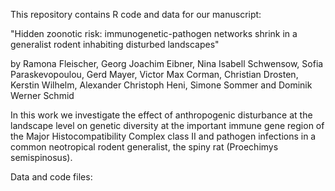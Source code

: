 This repository contains R code and data for our manuscript:

"Hidden zoonotic risk: immunogenetic-pathogen networks shrink in a generalist rodent inhabiting disturbed landscapes"

by Ramona Fleischer, Georg Joachim Eibner, Nina Isabell Schwensow, Sofia Paraskevopoulou, Gerd Mayer, Victor Max Corman, Christian Drosten, Kerstin Wilhelm, 
Alexander Christoph Heni, Simone Sommer and Dominik Werner Schmid

In this work we investigate the effect of anthropogenic disturbance at the landscape level on genetic diversity at the important immune gene region of the 
Major Histocompatibility Complex class II and pathogen infections in a common neotropical rodent generalist, the spiny rat (Proechimys semispinosus).

Data and code files:

